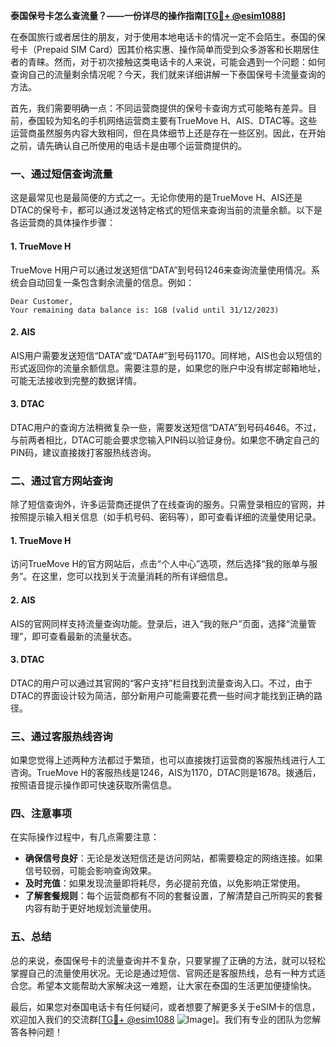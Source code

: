 **泰国保号卡怎么查流量？——一份详尽的操作指南[[TG💪+ @esim1088](https://t.me/s/esim1088)]**

在泰国旅行或者居住的朋友，对于使用本地电话卡的情况一定不会陌生。泰国的保号卡（Prepaid SIM Card）因其价格实惠、操作简单而受到众多游客和长期居住者的青睐。然而，对于初次接触这类电话卡的人来说，可能会遇到一个问题：如何查询自己的流量剩余情况呢？今天，我们就来详细讲解一下泰国保号卡流量查询的方法。

首先，我们需要明确一点：不同运营商提供的保号卡查询方式可能略有差异。目前，泰国较为知名的手机网络运营商主要有TrueMove H、AIS、DTAC等。这些运营商虽然服务内容大致相同，但在具体细节上还是存在一些区别。因此，在开始之前，请先确认自己所使用的电话卡是由哪个运营商提供的。

### **一、通过短信查询流量**
这是最常见也是最简便的方式之一。无论你使用的是TrueMove H、AIS还是DTAC的保号卡，都可以通过发送特定格式的短信来查询当前的流量余额。以下是各运营商的具体操作步骤：

#### **1. TrueMove H**
TrueMove H用户可以通过发送短信“DATA”到号码1246来查询流量使用情况。系统会自动回复一条包含剩余流量的信息。例如：
```
Dear Customer,
Your remaining data balance is: 1GB (valid until 31/12/2023)
```

#### **2. AIS**
AIS用户需要发送短信“DATA”或“DATA#”到号码1170。同样地，AIS也会以短信的形式返回你的流量余额信息。需要注意的是，如果您的账户中没有绑定邮箱地址，可能无法接收到完整的数据详情。

#### **3. DTAC**
DTAC用户的查询方法稍微复杂一些，需要发送短信“DATA”到号码4646。不过，与前两者相比，DTAC可能会要求您输入PIN码以验证身份。如果您不确定自己的PIN码，建议直接拨打客服热线咨询。

### **二、通过官方网站查询**
除了短信查询外，许多运营商还提供了在线查询的服务。只需登录相应的官网，并按照提示输入相关信息（如手机号码、密码等），即可查看详细的流量使用记录。

#### **1. TrueMove H**
访问TrueMove H的官方网站后，点击“个人中心”选项，然后选择“我的账单与服务”。在这里，您可以找到关于流量消耗的所有详细信息。

#### **2. AIS**
AIS的官网同样支持流量查询功能。登录后，进入“我的账户”页面，选择“流量管理”，即可查看最新的流量状态。

#### **3. DTAC**
DTAC的用户可以通过其官网的“客户支持”栏目找到流量查询入口。不过，由于DTAC的界面设计较为简洁，部分新用户可能需要花费一些时间才能找到正确的路径。

### **三、通过客服热线咨询**
如果您觉得上述两种方法都过于繁琐，也可以直接拨打运营商的客服热线进行人工咨询。TrueMove H的客服热线是1246，AIS为1170，DTAC则是1678。拨通后，按照语音提示操作即可快速获取所需信息。

### **四、注意事项**
在实际操作过程中，有几点需要注意：
- **确保信号良好**：无论是发送短信还是访问网站，都需要稳定的网络连接。如果信号较弱，可能会影响查询效果。
- **及时充值**：如果发现流量即将耗尽，务必提前充值，以免影响正常使用。
- **了解套餐规则**：每个运营商都有不同的套餐设置，了解清楚自己所购买的套餐内容有助于更好地规划流量使用。

### **五、总结**
总的来说，泰国保号卡的流量查询并不复杂，只要掌握了正确的方法，就可以轻松掌握自己的流量使用状况。无论是通过短信、官网还是客服热线，总有一种方式适合您。希望本文能帮助大家解决这一难题，让大家在泰国的生活更加便捷愉快。

最后，如果您对泰国电话卡有任何疑问，或者想要了解更多关于eSIM卡的信息，欢迎加入我们的交流群[[TG💪+ @esim1088](https://t.me/s/esim1088) ![Image](https://i.postimg.cc/4NQfJmqS/Snipaste-2025-05-13-00-14-12.png)]。我们有专业的团队为您解答各种问题！